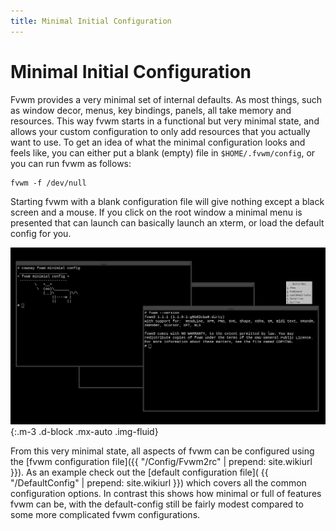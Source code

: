 ```yaml
---
title: Minimal Initial Configuration
---
```


# Minimal Initial Configuration

Fvwm provides a very minimal set of internal defaults. As most things,
such as window decor, menus, key bindings, panels, all take memory and
resources. This way fvwm starts in a functional but very minimal state,
and allows your custom configuration to only add resources that you
actually want to use. To get an idea of what the minimal configuration
looks and feels like, you can either put a blank (empty) file in
`$HOME/.fvwm/config`, or you can run fvwm as follows:

```
fvwm -f /dev/null
```

Starting fvwm with a blank configuration file will give nothing
except a black screen and a mouse. If you click on the root window
a minimal menu is presented that can launch can basically launch
an xterm, or load the default config for you.

![Screen shot of fvwm running a blank config.](min_config_scrot.png){:.m-3 .d-block .mx-auto .img-fluid}

From this very minimal state, all aspects of fvwm can be configured using
the [fvwm configuration file]({{ "/Config/Fvwm2rc" | prepend: site.wikiurl }}).
As an example check out the [default configuration file](
{{ "/DefaultConfig" | prepend: site.wikiurl }}) which covers all the
common configuration options. In contrast this shows how minimal or
full of features fvwm can be, with the default-config still be fairly
modest compared to some more complicated fvwm configurations.
